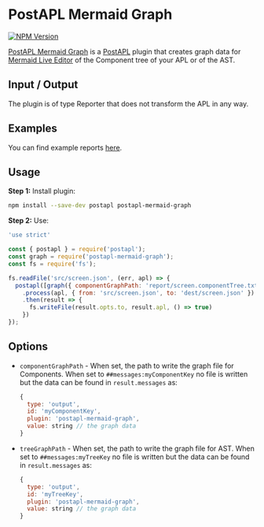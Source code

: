 # PostAPL Mermaid Graph

[![NPM Version][npm-img]][npm-url]

[PostAPL Mermaid Graph] is a [PostAPL] plugin that creates graph data for [Mermaid Live Editor] of the Component tree of your APL or of the AST.

## Input / Output

The plugin is of type Reporter that does not transform the APL in any way.

## Examples

You can find example reports [here](https://github.com/postapl/postapl-mermaid-graph/blob/main/example).

## Usage

**Step 1:** Install plugin:

```sh
npm install --save-dev postapl postapl-mermaid-graph
```

**Step 2:** Use:

```js
'use strict'

const { postapl } = require('postapl');
const graph = require('postapl-mermaid-graph');
const fs = require('fs');

fs.readFile('src/screen.json', (err, apl) => {
  postapl([graph({ componentGraphPath: 'report/screen.componentTree.txt' })])
    .process(apl, { from: 'src/screen.json', to: 'dest/screen.json' })
    .then(result => {
      fs.writeFile(result.opts.to, result.apl, () => true)
    })
});
```


## Options

* `componentGraphPath` - When set, the path to write the graph file for Components. When set to `##messages:myComponentKey` no file is written but the data can be found in `result.messages` as:

  ```js
  {
    type: 'output',
    id: 'myComponentKey',
    plugin: 'postapl-mermaid-graph',
    value: string // the graph data
  }
  ```
* `treeGraphPath` - When set, the path to write the graph file for AST. When set to `##messages:myTreeKey` no file is written but the data can be found in `result.messages` as:

  ```js
  {
    type: 'output',
    id: 'myTreeKey',
    plugin: 'postapl-mermaid-graph',
    value: string // the graph data
  }
  ```


[npm-img]: https://img.shields.io/npm/v/postapl-mermaid-graph.svg
[npm-url]: https://www.npmjs.com/package/postapl-mermaid-graph

[PostAPL]: https://github.com/postapl/postapl
[PostAPL Mermaid Graph]: https://github.com/postapl/postapl-mermaid-graph
[Mermaid Live Editor]: https://mermaid.live

